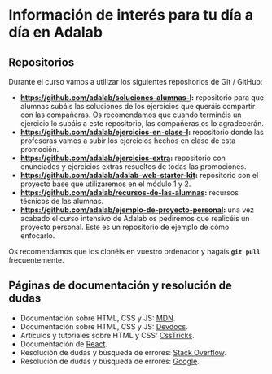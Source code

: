 # Información de interés para tu día a día en Adalab

## Repositorios

Durante el curso vamos a utilizar los siguientes repositorios de Git / GitHub:

- **https://github.com/adalab/soluciones-alumnas-l:** repositorio para que alumnas subáis las soluciones de los ejercicios que queráis compartir con las compañeras. Os recomendamos que cuando terminéis un ejercicio lo subáis a este repositorio, las compañeras os lo agradecerán.
- **https://github.com/adalab/ejercicios-en-clase-l:** repositorio donde las profesoras vamos a subir los ejercicios hechos en clase de esta promoción.
- **https://github.com/adalab/ejercicios-extra:** repositorio con enunciados y ejercicios extras resueltos de todas las promociones.
- **https://github.com/adalab/adalab-web-starter-kit:** repositorio con el proyecto base que utilizaremos en el módulo 1 y 2.
- **https://github.com/adalab/recursos-de-las-alumnas:** recursos técnicos de las alumnas.
- **https://github.com/adalab/ejemplo-de-proyecto-personal:** una vez acabado el curso intensivo de Adalab os pediremos que realicéis un proyecto personal. Este es un repositorio de ejemplo de cómo enfocarlo.

Os recomendamos que los clonéis en vuestro ordenador y hagáis **`git pull`** frecuentemente.

## Páginas de documentación y resolución de dudas

- Documentación sobre HTML, CSS y JS: [MDN](https://developer.mozilla.org/es/).
- Documentación sobre HTML, CSS y JS: [Devdocs](https://devdocs.io/).
- Artículos y tutoriales sobre HTML y CSS: [CssTricks](https://css-tricks.com/).
- Documentación de [React](https://es.reactjs.org/).
- Resolución de dudas y búsqueda de errores: [Stack Overflow](https://stackoverflow.com).
- Resolución de dudas y búsqueda de errores: [Google](https://google.com).
